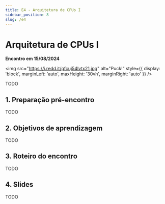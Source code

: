 ```yaml
---
title: E4 - Arquitetura de CPUs I
sidebar_position: 8
slug: /e4
---
```


# Arquitetura de CPUs I

**Encontro em 15/08/2024**

<img 
  src="https://i.redd.it/gfcuj54lvtx21.jpg"
  alt="Puck!"
  style={{ 
    display: 'block',
    marginLeft: 'auto',
    maxHeight: '30vh',
    marginRight: 'auto'
  }} 
/>
<br/>

TODO


## 1. Preparação pré-encontro

TODO

## 2. Objetivos de aprendizagem

TODO

## 3. Roteiro do encontro

TODO

## 4. Slides

TODO

